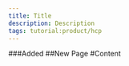```yaml
---
title: Title
description: Description
tags: tutorial:product/hcp
---
```

###Added
##New Page
#Content
